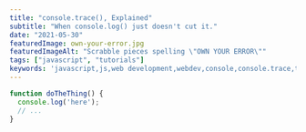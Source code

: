 ```yaml
---
title: "console.trace(), Explained"
subtitle: "When console.log() just doesn't cut it."
date: "2021-05-30"
featuredImage: own-your-error.jpg
featuredImageAlt: "Scrabble pieces spelling \"OWN YOUR ERROR\""
tags: ["javascript", "tutorials"]
keywords: 'javascript,js,web development,webdev,console,console.trace,trace,console.log,debugging,debug'
---
```


```js {}[example.js]
function doTheThing() {
  console.log('here');
  // ...
}
```
